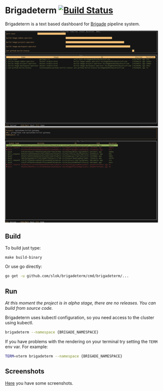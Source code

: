 # Brigadeterm [![Build Status](https://travis-ci.org/slok/brigadeterm.svg?branch=master)](https://travis-ci.org/slok/brigadeterm)

Brigadeterm is a text based dashboard for [Brigade][brigade-url] pipeline system.

![pipelines](screenshots/jobs2.png)
![builds](screenshots/builds.png)

## Build

To build just type:

```shell
make build-binary
```

Or use go directly:

```bash
go get -u github.com/slok/brigadeterm/cmd/brigadeterm/...
```

## Run

*At this moment the project is in alpha stage, there are no releases. You can build from source code.*

Brigadeterm uses kubectl configuration, so you need access to the cluster using kubectl.

```bash
brigadeterm --namespace {BRIGADE_NAMESPACE}
```

If you have problems with the rendering on your terminal try setting the `TERM` env var. For example:

```bash
TERM=xterm brigadeterm --namespace {BRIGADE_NAMESPACE}
```

## Screenshots

[Here](screenshots) you have some screenshots.

[brigade-url]: https://brigade.sh